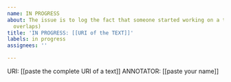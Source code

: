 ```yaml
---
name: IN PROGRESS
about: The issue is to log the fact that someone started working on a text (to avoid
  overlaps)
title: 'IN PROGRESS: [[URI of the TEXT]]'
labels: in progress
assignees: ''

---
```


URI: [[paste the complete URI of a text]]
ANNOTATOR: [[paste your name]]
